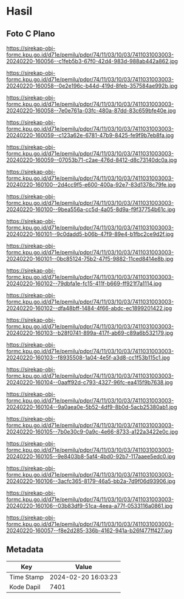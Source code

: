 # Hasil

## Foto C Plano

https://sirekap-obj-formc.kpu.go.id/d71e/pemilu/pdpr/74/11/03/10/03/7411031003003-20240220-160056--c1feb5b3-67f0-42d4-983d-988ab442a862.jpg

https://sirekap-obj-formc.kpu.go.id/d71e/pemilu/pdpr/74/11/03/10/03/7411031003003-20240220-160058--0e2e196c-b44d-419d-8feb-357584ae992b.jpg

https://sirekap-obj-formc.kpu.go.id/d71e/pemilu/pdpr/74/11/03/10/03/7411031003003-20240220-160058--7e0e761a-03fc-480a-87dd-83c659bfe40e.jpg

https://sirekap-obj-formc.kpu.go.id/d71e/pemilu/pdpr/74/11/03/10/03/7411031003003-20240220-160059--c123a62e-6781-47b9-8425-fe9f9b7eb8fa.jpg

https://sirekap-obj-formc.kpu.go.id/d71e/pemilu/pdpr/74/11/03/10/03/7411031003003-20240220-160059--07053b71-c2ae-476d-8412-d8c73140dc0a.jpg

https://sirekap-obj-formc.kpu.go.id/d71e/pemilu/pdpr/74/11/03/10/03/7411031003003-20240220-160100--2d4cc9f5-e600-400a-92e7-83d1378c79fe.jpg

https://sirekap-obj-formc.kpu.go.id/d71e/pemilu/pdpr/74/11/03/10/03/7411031003003-20240220-160100--9bea556a-cc5d-4a05-8d9a-f9f37754b61c.jpg

https://sirekap-obj-formc.kpu.go.id/d71e/pemilu/pdpr/74/11/03/10/03/7411031003003-20240220-160101--9c0dadd5-b06b-47f9-89e4-b1fbc2ce9d2f.jpg

https://sirekap-obj-formc.kpu.go.id/d71e/pemilu/pdpr/74/11/03/10/03/7411031003003-20240220-160101--0bc85124-75b2-47f5-9882-11ced8414e8b.jpg

https://sirekap-obj-formc.kpu.go.id/d71e/pemilu/pdpr/74/11/03/10/03/7411031003003-20240220-160102--79dbfa1e-fc15-411f-b669-ff921f7a1114.jpg

https://sirekap-obj-formc.kpu.go.id/d71e/pemilu/pdpr/74/11/03/10/03/7411031003003-20240220-160102--dfa48bff-1484-4f66-abdc-ec1899201422.jpg

https://sirekap-obj-formc.kpu.go.id/d71e/pemilu/pdpr/74/11/03/10/03/7411031003003-20240220-160103--b28f0741-899a-417f-ab69-c89a6b532179.jpg

https://sirekap-obj-formc.kpu.go.id/d71e/pemilu/pdpr/74/11/03/10/03/7411031003003-20240220-160103--f8935508-1a04-4e5f-a3d8-cc1f53b115c1.jpg

https://sirekap-obj-formc.kpu.go.id/d71e/pemilu/pdpr/74/11/03/10/03/7411031003003-20240220-160104--0aaff92d-c793-4327-96fc-ea415f9b7638.jpg

https://sirekap-obj-formc.kpu.go.id/d71e/pemilu/pdpr/74/11/03/10/03/7411031003003-20240220-160104--9a0aea0e-5b52-4df9-8b0d-5acb25380ab1.jpg

https://sirekap-obj-formc.kpu.go.id/d71e/pemilu/pdpr/74/11/03/10/03/7411031003003-20240220-160105--7b0e30c9-0a9c-4e66-8733-a122a3422e0c.jpg

https://sirekap-obj-formc.kpu.go.id/d71e/pemilu/pdpr/74/11/03/10/03/7411031003003-20240220-160105--9e8403b8-5af4-4bd0-92b7-117aaee5edc0.jpg

https://sirekap-obj-formc.kpu.go.id/d71e/pemilu/pdpr/74/11/03/10/03/7411031003003-20240220-160106--3acfc365-8179-46a5-bb2a-7d9f06d93906.jpg

https://sirekap-obj-formc.kpu.go.id/d71e/pemilu/pdpr/74/11/03/10/03/7411031003003-20240220-160106--03b83df9-51ca-4eea-a77f-0533116a0861.jpg

https://sirekap-obj-formc.kpu.go.id/d71e/pemilu/pdpr/74/11/03/10/03/7411031003003-20240220-160057--f8e2d285-336b-4162-941a-b26f477ff427.jpg


## Metadata

| Key        | Value               |
| ---------- | ------------------- |
| Time Stamp | 2024-02-20 16:03:23 |
| Kode Dapil | 7401                |



